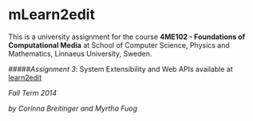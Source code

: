 mLearn2edit
==========
 
This is a university assignment for the course **4ME102 - Foundations of Computational Media** at School of Computer Science, Physics and Mathematics, Linnaeus University, Sweden.

#####_Assignment 3_: System Extensibility and Web APIs
available at [learn2edit](https://lnu.raincloud.ch/mlearn2edit/)

_Fall Term 2014_

_by Corinna Breitinger and Myrtha Fuog_